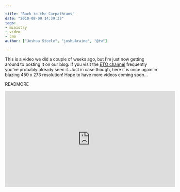 ```yaml
---

title: "Back to the Carpathians"
date: "2010-08-09 14:39:33"
tags:
- ministry
- video
- cmo
author: ["Joshua Steele", "joshukraine", "@tw"]

---
```


This is a video we did a couple of weeks ago, but I'm just now getting around to posting it on our blog. If you visit the <a href="http://www.youtube.com/user/euroteamoutreach">ETO channel</a> frequently you've probably already seen it. Just in case though, here it is once again in blazing 450 x 273 resolution! Hope to have more videos coming soon...

READMORE

<iframe width="560" height="315" src="https://www.youtube.com/embed/voIkEXe1Nb0" frameborder="0" allowfullscreen></iframe>
